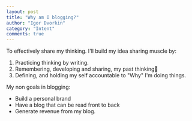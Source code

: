 ```yaml
--- 
layout: post
title: "Why am I blogging?"
author: "Igor Dvorkin"
category: "Intent"
comments: true
---
```


To effectively share my thinking. I'll build my idea sharing muscle by:

1. Practicing thinking by writing.
1. Remembering, developing and sharing, my past thinking
1. Defining, and holding my self accountable to "Why" I'm doing things.

My non goals in blogging:

* Build a personal brand
* Have a blog that can be read front to back
* Generate revenue from my blog.


